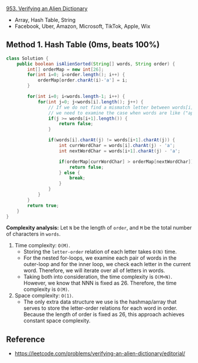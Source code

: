 [953. Verifying an Alien Dictionary](https://leetcode.com/problems/verifying-an-alien-dictionary/description/)


* Array, Hash Table, String
* Facebook, Uber, Amazon, Microsoft, TikTok, Apple, Wix


## Method 1. Hash Table (0ms, beats 100%)
```java
class Solution {
    public boolean isAlienSorted(String[] words, String order) {
        int[] orderMap = new int[26];
        for(int i=0; i<order.length(); i++) {
            orderMap[order.charAt(i)-'a'] = i;
        }

        for(int i=0; i<words.length-1; i++) {
            for(int j=0; j<words[i].length(); j++) {
                // If we do not find a mismatch letter between words[i] and words[i+1]
                // we need to examine the case when words are like ("apple", "app")
                if(j >= words[i+1].length()) {
                    return false; 
                }

                if(words[i].charAt(j) != words[i+1].charAt(j)) {
                    int currWordChar = words[i].charAt(j) - 'a';
                    int nextWordChar = words[i+1].charAt(j) - 'a';

                    if(orderMap[currWordChar] > orderMap[nextWordChar]) {
                        return false;
                    } else {
                        break;
                    }
                }
            }
        }
        return true;
    }
}
```
**Complexity analysis:**
Let `N` be the length of `order`, and `M` be the total number of characters in `words`.
1. Time complexity: `O(M)`.
    * Storing the `letter-order` relation of each letter takes `O(N)` time. 
    * For the nested for-loops, we examine each pair of words in the outer-loop and for the inner loop, we check each letter in the current word. Therefore, we will iterate over all of letters in words.
    * Taking both into consideration, the time complexity is `O(M+N)`. However, we know that NNN is fixed as 26. Therefore, the time complexity is `O(M)`.
2. Space complexity: `O(1)`.
    * The only extra data structure we use is the hashmap/array that serves to store the letter-order relations for each word in order. Because the length of order is fixed as 26, this approach achieves constant space complexity.


## Reference
* https://leetcode.com/problems/verifying-an-alien-dictionary/editorial/